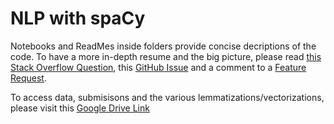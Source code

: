 # NLP with spaCy

Notebooks and ReadMes inside folders provide concise decriptions of the code. To have a more in-depth resume and the big picture, please read [this Stack Overflow Question](https://stackoverflow.com/questions/60821793/text-classification-with-spacy-going-beyond-the-basics-to-improve-performance), this [GitHub Issue](https://github.com/explosion/spaCy/issues/5224) and a comment to a [Feature Request](https://github.com/explosion/spaCy/issues/2253#issuecomment-605502320). 

To access data, submisisons and the various lemmatizations/vectorizations, please visit this [Google Drive Link](https://drive.google.com/open?id=1ARPbyK6uyudZTZ9m0UEDY5_xgrH7D6PX)
